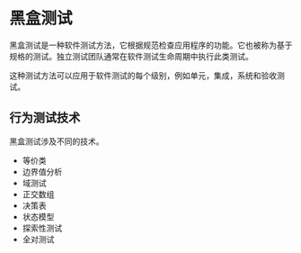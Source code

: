 # 黑盒测试

黑盒测试是一种软件测试方法，它根据规范检查应用程序的功能。它也被称为基于规格的测试。独立测试团队通常在软件测试生命周期中执行此类测试。

这种测试方法可以应用于软件测试的每个级别，例如单元，集成，系统和验收测试。

## 行为测试技术

黑盒测试涉及不同的技术。

* 等价类
* 边界值分析
* 域测试
* 正交数组
* 决策表
* 状态模型
* 探索性测试
* 全对测试
